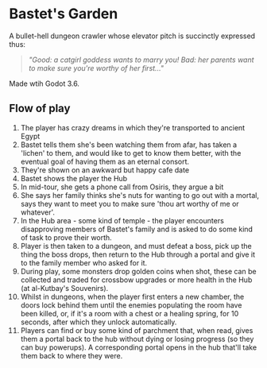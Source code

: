 # Bastet's Garden
A bullet-hell dungeon crawler whose elevator pitch is succinctly expressed thus:
> _"Good: a catgirl goddess wants to marry you! Bad: her parents want to make sure you're worthy of her first..."_

Made wtih Godot 3.6.

## Flow of play
1. The player has crazy dreams in which they're transported to ancient Egypt
2. Bastet tells them she's been watching them from afar, has taken a 'lichen' to them, and would like to get to know them better, with the eventual goal of having them as an eternal consort.
3. They're shown on an awkward but happy cafe date
4. Bastet shows the player the Hub
5. In mid-tour, she gets a phone call from Osiris, they argue a bit
6. She says her family thinks she's nuts for wanting to go out with a mortal, says they want to meet you to make sure 'thou art worthy of me or whatever'.
7. In the Hub area - some kind of temple - the player encounters disapproving members of Bastet's family and is asked to do some kind of task to prove their worth.
8. Player is then taken to a dungeon, and must defeat a boss, pick up the thing the boss drops, then return to the Hub through a portal and give it to the family member who asked for it.
9. During play, some monsters drop golden coins when shot, these can be collected and traded for crossbow upgrades or more health in the Hub (at al-Kutbay's Souvenirs).
10. Whilst in dungeons, when the player first enters a new chamber, the doors lock behind them until the enemies populating the room have been killed, or, if it's a room with a chest or a healing spring, for 10 seconds, after which they unlock automatically.
11. Players can find or buy some kind of parchment that, when read, gives them a portal back to the hub without dying or losing progress (so they can buy powerups).  A corresponding portal opens in the hub that'll take them back to where they were.
